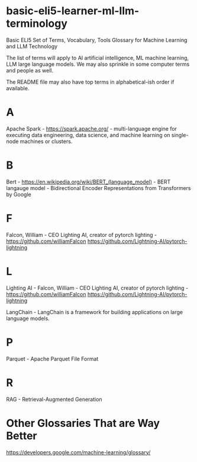 # basic-eli5-learner-ml-llm-terminology

Basic ELI5 Set of Terms, Vocabulary, Tools Glossary for Machine Learning and LLM Technology

The list of terms will apply to AI artificial intelligence, ML machine learning, LLM large language models.  We may also sprinkle in some computer terms and people as well.

The README file may also have top terms in alphabetical-ish order if available.

# A

Apache Spark - https://spark.apache.org/ - multi-language engine for executing data engineering, data science, and machine learning on single-node machines or clusters.

# B

Bert - https://en.wikipedia.org/wiki/BERT_(language_model) - BERT langauge model - Bidirectional Encoder Representations from Transformers  by Google

# F

Falcon, William - CEO Lighting AI, creator of pytorch lighting - https://github.com/williamFalcon  https://github.com/Lightning-AI/pytorch-lightning

# L

Lighting AI - Falcon, William - CEO Lighting AI, creator of pytorch lighting - https://github.com/williamFalcon  https://github.com/Lightning-AI/pytorch-lightning


LangChain - LangChain is a framework for building applications on large language models.

# P

Parquet - Apache Parquet File Format

# R

RAG - Retrieval-Augmented Generation


# Other Glossaries That are Way Better

https://developers.google.com/machine-learning/glossary/

